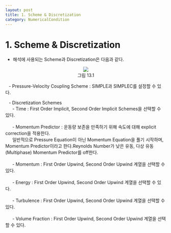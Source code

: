 ```yaml
---
layout: post
title: 1. Scheme & Discretization
category: NumericalCondition
---
```


# 1. Scheme & Discretization

* 해석에 사용되는 Scheme과 Discretization은 다음과 같다. <br>

<p align='Center'>
    <img src="https:nextfoam.co.kr/baramManual/userguide/13.1.png"><br>
    그림 13.1
</p>

&ensp; - Pressure-Velocity Coupling Scheme : SIMPLE과 SIMPLEC를 설정할 수 있다.<br>

&ensp; - Discretization Schemes<br>
&ensp; &ensp; - Time : First Order Implicit, Second Order Implicit Schemes을 선택할 수 있다.<br><br>
&ensp; &ensp; - Momentum Predictor : 운동량 보존을 만족하기 위해 속도에 대해 explicit correction을 적용한다.<br>
&ensp; &ensp;   일반적으로 Pressure Equation이 아닌 Momentum Equation을 풀기 시작하며, Momentum Predictor이라고 한다.Reynolds Number가 낮은 유동, 다상 유동 (Multiphase) Momentum Predictor를 off한다.<br><br>
&ensp; &ensp; - Momentum : First Order Upwind, Second Order Upwind 계열을 선택할 수 있다.<br><br>
&ensp; &ensp; - Energy :  First Order Upwind, Second Order Upwind 계열을 선택할 수 있다.<br><br>
&ensp; &ensp; - Turbulence : First Order Upwind, Second Order Upwind 계열을 선택할 수 있다.<br><br>
&ensp; &ensp; - Volume Fraction : First Order Upwind, Second Order Upwind 계열을 선택할 수 있다.<br><br>